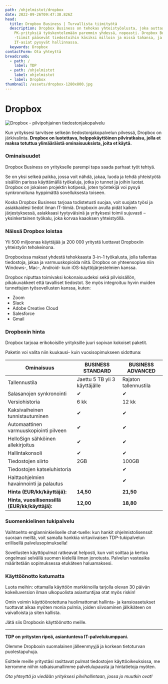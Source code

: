```yaml
---
path: /ohjelmistot/dropbox
date: 2022-09-26T09:47:38.826Z
head:
  title: Dropbox Business | Turvallista tiimityötä
  description: Dropbox Business on tehokas yhteistyöalusta, joka auttaa
    PK-yrityksiä työskentelemään paremmin yhdessä, nopeasti. Dropbox Business
    -tiimit pääsevät tiedostoihin käsiksi milloin ja missä tahansa, ja samalla
    IT-asiat pysyvät hallinnassa.
  keywords: Dropbox
contactForm: Ota yhteyttä
breadcrumb:
  - path: /
    label: TDP
  - path: /ohjelmistot
    label: ohjelmistot
  - label: Dropbox
thumbnail: /assets/dropbox-1280x800.jpg
---
```

# Dropbox

![Dropbox - pilvipohjainen tiedostonjakopalvelu](/assets/dropbox-1280x800.jpg)

Kun yrityksesi tarvitsee selkeän tiedostonjakopalvelun pilvessä, Dropbox on järkivalinta. **Dropbox on luotettava, helppokäyttöinen pilviratkaisu,  jolla et maksa totuttua ylimääräistä ominaisuuksista, joita et käytä.**

### O﻿minaisuudet

Dropbox Business on yritykselle parempi tapa saada parhaat työt tehtyä. 

Se on yksi selkeä paikka, jossa voit nähdä, jakaa, luoda ja tehdä yhteistyötä sisällön parissa käyttämällä työkaluja, jotka jo tunnet ja joihin luotat. Dropbox on jokaisen projektin kotipesä, joten työntekijä voi pysyä synkronoituna hyppimättä sovelluksesta toiseen.  

Koska Dropbox Business tarjoaa todistetusti suojaa, voit suojata työsi ja asiakkaidesi tiedot ilman IT-tiimiä. Dropboxin avulla pidät kaiken järjestyksessä, asiakkaasi tyytyväisinä ja yrityksesi toimii sujuvasti – yksinkertainen työkalu, joka korvaa kaaoksen yhteistyöllä. 

### Näissä Dropbox loistaa

Yli 500 miljoonaa käyttäjää ja 200 000 yritystä luottavat Dropboxiin yhteistyön tehokeinona. 

Dropboxissa maksat yhdestä tehokkaasta 3-in-1 työkalusta, jolla tallentaa tiedostoja, jakaa ja varmuuskopioida niitä. Dropbox on yhteensopiva niin Windows-, Mac-, Android- kuin iOS-käyttöjärjestelmien kanssa.

Dropbox niputtaa toimivaksi kokonaisuudeksi sekä pilvisisällön, pikakuvakkeet että tavalliset tiedostot. Se myös integroituu hyvin muiden tunnettujen työsovellusten kanssa, kuten:

* Zoom
* Slack
* Adobe Creative Cloud
* Salesforce
* Gmail

### Dropboxin hinta

Dropbox tarjoaa erikokoisille yrityksille juuri sopivan kokoiset paketit. 

Paketin voi valita niin kuukausi- kuin vuosisopimukseen sidottuna:

| Ominaisuus                                     | BUSINESS STANDARD             | BUSINESS ADVANCED     |
| ---------------------------------------------- | ----------------------------- | --------------------- |
| Tallennustila                                  | Jaettu 5 TB yli 3 käyttäjälle | Rajaton tallennustila |
| Salasanojen synkronointi                       | ✔                             | ✔                     |
| Versiohistoria                                 | 6 kk                          | 12 kk                 |
| Kaksivaiheinen tunnistautuminen                | ✔                             | ✔                     |
| Automaattinen varmuuskopiointi pilveen         | ✔                             | ✔                     |
| HelloSign sähköinen allekirjoitus              | ✔                             | ✔                     |
| Hallintakonsoli                                | ✔                             | ✔                     |
| Tiedostojen siirto                             | 2GB                           | 100GB                 |
| Tiedostojen katseluhistoria                    |                               | ✔                     |
| Haittaohjelmien havainnointi ja palautus       |                               | ✔                     |
| **Hinta (EUR/kk/käyttäjä):**                   | **14,50**                     | **21,50**             |
| **Hinta, vuosilisenssillä (EUR/kk/käyttäjä):** | **12,00**                     | **18,80**             |

### Suomenkielinen tukipalvelu

Vaihtoehto englanninkieliselle chat-tuelle: kun hankit ohjelmistolisenssit suoraan meiltä, voit samalla hankkia virtaviivaisen TDP-tukipalvelun erillisellä palvelusopimuksella! 

Sovellusten käyttöpulmat ratkeavat helposti, kun voit soittaa ja kertoa ongelmasi selvällä suomen kielellä ilman jonotusta. Palvelun vasteaika määritetään sopimuksessa etukäteen haluamaksesi.

### Käyttöönotto katumatta

Luota meihin: ottamalla käyttöön markkinoilla tarjolla olevan 30 päivän kokeiluversion ilman ulkopuolista asiantuntijaa otat myös riskin! 

Omin voimin käyttöönotettuna huolimattomat hallinta- ja kansioasetukset tuottavat aikaa myöten monia pulmia, joiden siivoaminen jälkikäteen on vaivalloista ja siten kallista.

Jätä siis Dropboxin käyttöönotto meille.

- - -

**TDP on yritysten ripeä, asiantunteva IT-palvelukumppani.** 

Olemme Dropboxin suomalainen jälleenmyyjä ja korkean tietoturvan puolestapuhuja.

Esittele meille yritystäsi rasittavat pulmat tiedostojen käyttöoikeuksissa, me kerromme niihin ratkaisumallimme palvelulupausta ja hintatietoja myöten.

*Ota yhteyttä ja viedään yrityksesi pilvihallintaan, jossa jo muutkin ovat!*